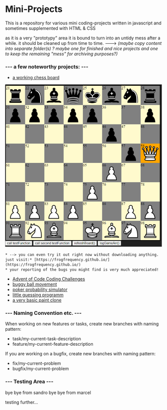 # Mini-Projects

This is a repository for various mini coding-projects written in javascript and sometimes supplemented with HTML & CSS

as it is a very "prototypy" area it is bound to turn into an untidy mess after a while. 
it should be cleaned up from time to time.
---> *(maybe copy content into separate folder(s) ? maybe one for finished and nice projects and one to keep the remaining "mess" for archiving purposes?)*



### --- a few noteworthy projects: ---

- [a working chess board](simulators/chess/chess_v1_redesign)

![chessScreenshotImg](images/ScreenshotChess.PNG)


    * --> you can even try it out right now without downloading anything. just visit:* [https://frogfrequency.github.io/](https://frogfrequency.github.io/)
    * your reporting of the bugs you might find is very much appreciated!
- [Advent of Code Coding Challenges](adventofcode)
- [buggy ball movement](simulators/sim_1)
- [poker probability simulator](JS-only-projects/Poker/poker-master-build)
- [little guessing programm](pixelEstimator_V2)
- [a very basic paint clone](drawing-programms/Paint_V1)




### --- Naming Convention etc. --- 

When working on new features or tasks, create new branches with naming pattern:

- task/my-current-task-description
- feature/my-current-feature-description

If you are working on a bugfix, create new branches with naming pattern:

- fix/my-current-problem
- bugfix/my-current-problem




### --- Testing Area --- 

bye bye from sandro
bye bye from marcel

testing further...
